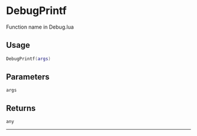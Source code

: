 # DebugPrintf
Function name in Debug.lua
## Usage
```lua
DebugPrintf(args)
```
## Parameters
`args`
## Returns
`any`

---
